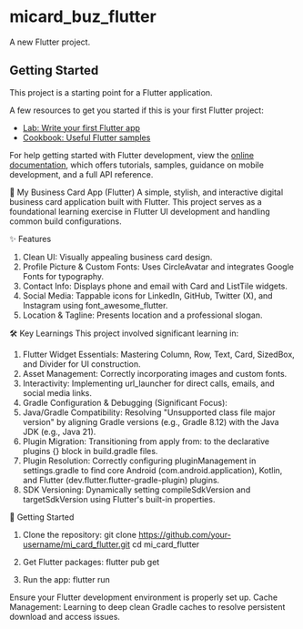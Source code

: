 # micard_buz_flutter

A new Flutter project.

## Getting Started

This project is a starting point for a Flutter application.

A few resources to get you started if this is your first Flutter project:

- [Lab: Write your first Flutter app](https://docs.flutter.dev/get-started/codelab)
- [Cookbook: Useful Flutter samples](https://docs.flutter.dev/cookbook)

For help getting started with Flutter development, view the
[online documentation](https://docs.flutter.dev/), which offers tutorials,
samples, guidance on mobile development, and a full API reference.

📱 My Business Card App (Flutter)
A simple, stylish, and interactive digital business card application built with Flutter. This project serves as a foundational learning exercise in Flutter UI development and handling common build configurations.

✨ Features
1. Clean UI: Visually appealing business card design.
2. Profile Picture & Custom Fonts: Uses CircleAvatar and integrates Google Fonts for typography.
3. Contact Info: Displays phone and email with Card and ListTile widgets.
4. Social Media: Tappable icons for LinkedIn, GitHub, Twitter (X), and Instagram using font_awesome_flutter.
5. Location & Tagline: Presents location and a professional slogan.

🛠️ Key Learnings
This project involved significant learning in:

1. Flutter Widget Essentials: Mastering Column, Row, Text, Card, SizedBox, and Divider for UI construction.
2. Asset Management: Correctly incorporating images and custom fonts.
3. Interactivity: Implementing url_launcher for direct calls, emails, and social media links.
4. Gradle Configuration & Debugging (Significant Focus):
5. Java/Gradle Compatibility: Resolving "Unsupported class file major version" by aligning Gradle versions (e.g., Gradle 8.12) with the Java JDK (e.g., Java 21).
6. Plugin Migration: Transitioning from apply from: to the declarative plugins {} block in build.gradle files.
7. Plugin Resolution: Correctly configuring pluginManagement in settings.gradle to find core Android (com.android.application), Kotlin, and Flutter (dev.flutter.flutter-gradle-plugin) plugins.
8. SDK Versioning: Dynamically setting compileSdkVersion and targetSdkVersion using Flutter's built-in properties.

🚀 Getting Started
1. Clone the repository:
   git clone https://github.com/your-username/mi_card_flutter.git
cd mi_card_flutter

2. Get Flutter packages:
   flutter pub get

3. Run the app:
   flutter run
   
Ensure your Flutter development environment is properly set up.
Cache Management: Learning to deep clean Gradle caches to resolve persistent download and access issues.

